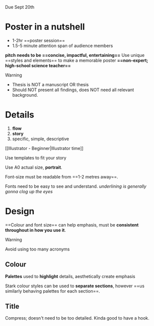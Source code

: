 Due Sept 20th

# Poster in a nutshell
- 1-2hr ==poster session==
- 1.5-5 minute attention span of audience members

**pitch needs to be ==concise, impactful, entertaining==**
Use unique ==styles and elements== to make a memorable poster
**==non-expert; high-school science teacher==**

> [!warning] 
> - Thesis is NOT a manuscript OR thesis
> - Should NOT present all findings, does NOT need all relevant background.

# Details

1. **flow**
2. **story**
3. specific, simple, descriptive

[[Illustrator - Beginner|Illustrator time]]

Use templates to fit your story

Use A0 actual size, **portrait**.

Font-size must be readable from ==1-2 metres away==.

Fonts need to be easy to see and understand.
*underlining is generally gonna clog up the eyes*

# Design

==Colour and font size== can help emphasis, must be **consistent throughout in how you use it**.

> [!warning] 
> Avoid using too many acronyms

## Colour

**Palettes** used to **highlight** details, aesthetically create emphasis

Stark colour styles can be used to **separate sections**, however ==us similarly behaving palettes for each section==.

## Title
Compress; doesn't need to be too detailed.
Kinda good to have a hook.